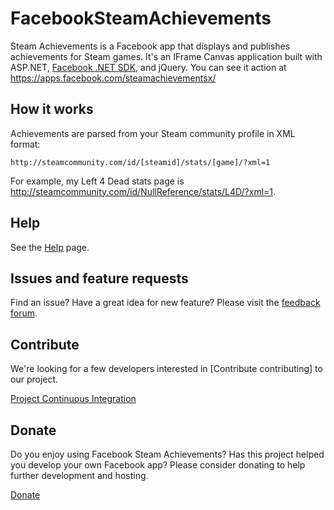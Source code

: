# FacebookSteamAchievements

Steam Achievements is a Facebook app that displays and publishes achievements for Steam games. It's an IFrame Canvas application built with ASP.NET, [Facebook .NET SDK](http://facebooksdk.codeplex.com/), and jQuery. You can see it action at https://apps.facebook.com/steamachievementsx/

## How it works
Achievements are parsed from your Steam community profile in XML format:

    http://steamcommunity.com/id/[steamid]/stats/[game]/?xml=1

For example, my Left 4 Dead stats page is http://steamcommunity.com/id/NullReference/stats/L4D/?xml=1.

## Help
See the [Help](https://github.com/jrummell/facebooksteamachievements/wiki/help) page.

## Issues and feature requests
Find an issue? Have a great idea for new feature? Please visit the [feedback forum](http://fbsteamachievements.uservoice.com/).

## Contribute
We're looking for a few developers interested in [Contribute contributing] to our project.

[Project Continuous Integration](http://teamcity.codebetter.com/project.html?projectId=project293&tab=projectOverview)

## Donate
Do you enjoy using Facebook Steam Achievements? Has this project helped you develop your own Facebook app? Please consider donating to help further development and hosting.

[Donate](https://www.paypal.com/cgi-bin/webscr?cmd=_s-xclick&hosted_button_id=PRUM27ABHBHXU)
